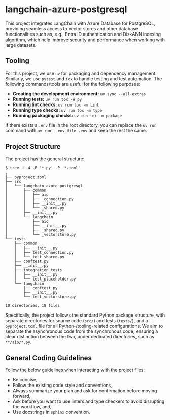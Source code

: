 # langchain-azure-postgresql

This project integrates LangChain with Azure Database for PostgreSQL, providing
seamless access to vector stores and other database functionalities such as,
e.g., Entra ID authentication and DiskANN indexing algorithm, which help improve
security and performance when working with large datasets.

## Tooling

For this project, we use `uv` for packaging and dependency management. Similarly,
we use `pytest` and `tox` to handle testing and test automation. The following
commands/tools are useful for the following purposes:

- **Creating the development environment:** `uv sync --all-extras`
- **Running tests:** `uv run tox -e py`
- **Running lint checks:** `uv run tox -m lint`
- **Running type checks:** `uv run tox -m type`
- **Running packaging checks:** `uv run tox -m package`

If there exists a `.env` file in the root directory, you can replace the
`uv run` command with `uv run --env-file .env` and keep the rest the same.

## Project Structure

The project has the general structure:

```shell
$ tree -L 4 -P '*.py' -P '*.toml'
.
├── pyproject.toml
├── src
│   └── langchain_azure_postgresql
│       ├── common
│       │   ├── aio
│       │   ├── _connection.py
│       │   ├── __init__.py
│       │   └── _shared.py
│       ├── __init__.py
│       └── langchain
│           ├── aio
│           ├── __init__.py
│           ├── _shared.py
│           └── _vectorstore.py
└── tests
    ├── common
    │   ├── __init__.py
    │   ├── test_connection.py
    │   └── test_shared.py
    ├── conftest.py
    ├── __init__.py
    ├── integration_tests
    │   ├── __init__.py
    │   └── test_placeholder.py
    └── langchain
        ├── conftest.py
        ├── __init__.py
        └── test_vectorstore.py

10 directories, 18 files
```

Specifically, the project follows the standard Python package structure, with separate directories for source code (`src/`) and tests (`tests/`), and a
`pyproject.toml` file for all Python-/tooling-related configurations. We aim to
separate the asynchronous code from the synchronous code, ensuring a clear
distinction between the two, under dedicated directories, such as `**/aio/*.py`.

## General Coding Guidelines

Follow the below guidelines when interacting with the project files:

- Be concise,
- Follow the existing code style and conventions,
- Always summarize your plan and ask for confirmation before moving forward,
- Ask before you want to use linters and type checkers to avoid disrupting the
  workflow, and,
- Use docstrings in `sphinx` convention.
